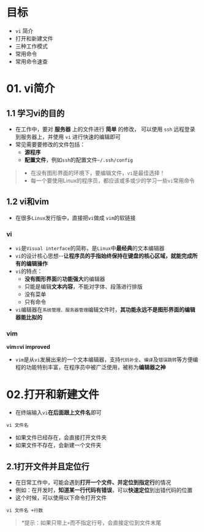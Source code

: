 # 目标
- `vi` 简介
- 打开和新建文件
- 三种工作模式
- 常用命令
- 常用命令速查

# 01. vi简介
## 1.1 学习vi的目的
- 在工作中，要对 **服务器** 上的文件进行 **简单** 的修改， 可以使用 `ssh` 远程登录到服务器上，并使用 `vi` 进行快速的编辑即可
- 常见需要要修改的文件包括：
  - **源程序**
  - **配置文件**，例如`ssh`的配置文件`~/.ssh/config`
> - 在没有图形界面的环境下，要编辑文件，`vi`是最佳选择！
> - 每一个要使用Linux的程序员，都应该或多或少的学习一些`vi`常用命令 
## 1.2 vi和vim
- 在很多`Linux`发行版中，直接把`vi`做成 `vim`的软链接
### vi
- `vi`是`Visual interface`的简称，是`Linux`中**最经典**的文本编辑器
- `vi`的设计核心思想--**让程序员的手指始终保持在键盘的核心区域，就能完成所有的编辑操作**
- `vi`的特点：
  - **没有图形界面**的**功能强大**的编辑器
  - 只能是编辑**文本内容**，不能对字体、段落进行排版
  - 没有菜单
  - 只有命令
- `vi`编辑器在`系统管理、服务器管理`编辑文件时，**其功能永远不是图形界面的编辑器能比拟的**
### vim
**vim=vi improved**
- `vim`是从`vi`发展出来的一个文本编辑器，支持`代码补全`、`编译`及`错误跳转`等方便编程的功能特别丰富，在程序员中被广泛使用，被称为**编辑器之神**
# 02.打开和新建文件
- 在终端输入`vi`**在后面跟上文件名**即可
```
vi 文件名
```
- 如果文件已经存在，会直接打开文件夹
- 如果文件不存在，会新建一个文件夹
## 2.1打开文件并且定位行
- 在日常工作中，可能会遇到**打开一个文件、并定位到指定行**的情况
- 例如：在开发时，**知道某一行代码有错误**，可以**快速定位**到出错代码的位置
- 这个时候，可以使用以下命令打开文件
```
vi 文件名 +行数
```
> *提示：如果只带上`+`而不指定行号，会直接定位到文件末尾
